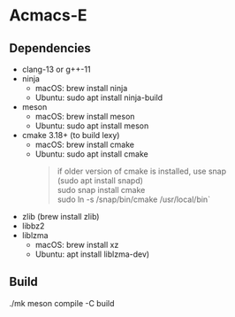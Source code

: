 # Acmacs-E

## Dependencies

- clang-13 or g++-11
- ninja
  - macOS: brew install ninja
  - Ubuntu: sudo apt install ninja-build
- meson
  - macOS: brew install meson
  - Ubuntu: sudo apt install meson
- cmake 3.18+ (to build lexy)
  - macOS: brew install cmake
  - Ubuntu: sudo apt install cmake
     > if older version of cmake is installed, use snap  
     > (sudo apt install snapd)  
     > sudo snap install cmake  
     > sudo ln -s /snap/bin/cmake /usr/local/bin`
- zlib (brew install zlib)
- libbz2
- liblzma
  - macOS: brew install xz
  - Ubuntu: apt install liblzma-dev)

## Build

./mk
meson compile -C build
